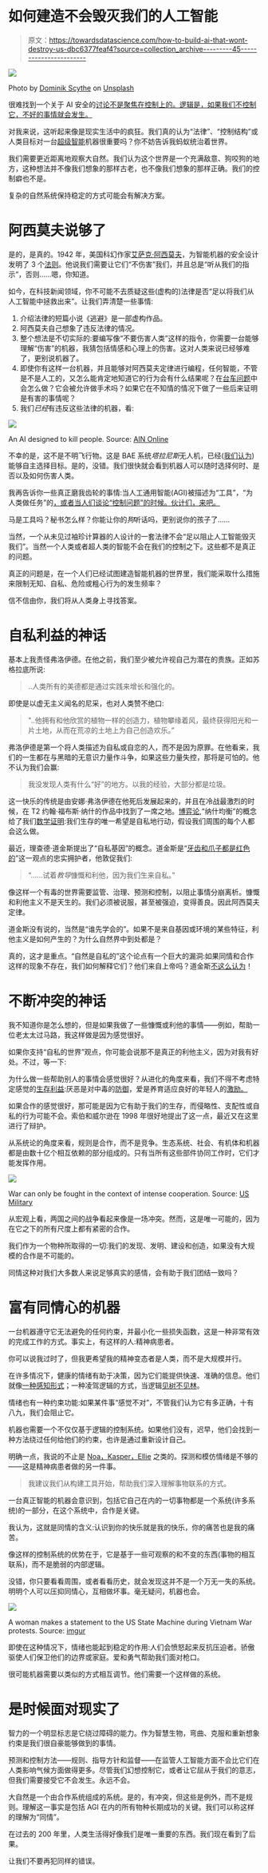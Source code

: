 # 如何建造不会毁灭我们的人工智能

> 原文：<https://towardsdatascience.com/how-to-build-ai-that-wont-destroy-us-dbc6377feaf4?source=collection_archive---------45----------------------->

![](img/f32cdfd3fd0bade8a69f5df982b44b7f.png)

Photo by [Dominik Scythe](https://unsplash.com/@drscythe?utm_source=unsplash&utm_medium=referral&utm_content=creditCopyText) on [Unsplash](https://unsplash.com/s/photos/robot?utm_source=unsplash&utm_medium=referral&utm_content=creditCopyText)

很难找到一个关于 AI 安全的[讨论不是聚焦在控制上的。逻辑是，如果我们不控制它，不好的事情就会发生。](https://io9.gizmodo.com/can-we-build-an-artificial-superintelligence-that-wont-1501869007)

对我来说，这听起来像是现实生活中的疯狂。我们真的认为“法律”、“控制结构”或人类目标对一台[超级智能](https://en.wikipedia.org/wiki/Technological_singularity)机器很重要吗？你不妨告诉我蚂蚁统治着世界。

我们需要更近距离地观察大自然。我们认为这个世界是一个充满敌意、狗咬狗的地方，这种想法并不像我们想象的那样古老，也不像我们想象的那样正确。我们的控制癖也不是。

复杂的自然系统保持稳定的方式可能会有解决方案。

# 阿西莫夫说够了

是的，是真的。1942 年，美国科幻作家[艾萨克·阿西莫夫](https://en.wikipedia.org/wiki/Isaac_Asimov)，为智能机器的安全设计发明了 3 个[法则](https://en.wikipedia.org/wiki/Three_Laws_of_Robotics)。他说我们需要让它们“不伤害”我们，并且总是“听从我们的指示”，否则……嗯，你知道。

如今，在科技新闻领域，你不可能不去质疑这些(虚构的)法律是否“足以将我们从人工智能中拯救出来”。让我们弄清楚一些事情:

1.  介绍法律的短篇小说《逃避》是一部虚构作品。
2.  阿西莫夫自己想象了违反法律的情况。
3.  整个想法是不切实际的:要编写像“不要伤害人类”这样的指令，你需要一台能够理解“伤害”的机器，我猜包括情感和心理上的伤害。这对人类来说已经够难了，更别说机器了。
4.  即使你有这样一台机器，并且能够对阿西莫夫定律进行编程，任何智能，不管是不是人工的，又怎么能肯定地知道它的行为会有什么结果呢？在[台车问题](https://en.wikipedia.org/wiki/Trolley_problem)中会怎么做？它会被允许做手术吗？如果它在不知情的情况下做了一些后来证明是有害的事情呢？
5.  我们*已经*有违反这些法律的机器，看:

![](img/2ceea739e0575384d58d95d3cf3f7f93.png)

An AI designed to kill people. Source: [AIN Online](https://www.ainonline.com/aviation-news/aerospace/2016-07-07/taranis-flight-test-details-described)

不幸的是，这不是不明飞行物。这是 BAE 系统*塔拉尼斯*无人机，已经([我们认为](https://dronewars.net/2016/06/11/bae-systems-pushing-ahead-with-autonomous-drone-targeting/))能够自主选择目标。是的，没错。我们很快就会看到机器人可以随时选择何时、是否以及如何伤害人类。

我再告诉你一些真正磨我齿轮的事情:当人工通用智能(AGI)被描述为“工具”，“为人类做任务”的[，或者当人们谈论“控制问题”的时候。伙计们，来吧。](https://singularityhub.com/2019/06/02/less-like-us-an-alternate-theory-of-artificial-general-intelligence/)

马是工具吗？秘书怎么样？你能让你的*狗*听话吗，更别说你的孩子了……

当然，一个从未见过袖珍计算器的人设计的一套法律不会“足以阻止人工智能毁灭我们”。当然一个人类或者超人类的智能不会在我们的控制之下。这些都不是真正的问题。

真正的问题是，在一个人们已经试图建造智能机器的世界里，我们能采取什么措施来限制无知、自私、危险或粗心行为的发生频率？

信不信由你，我们将从人类身上寻找答案。

# 自私利益的神话

基本上我责怪弗洛伊德。在他之前，我们至少被允许视自己为潜在的贵族。正如苏格拉底所说:

> ..人类所有的美德都是通过实践来增长和强化的。

即使是以虚无主义闻名的尼采，也对人类赞不绝口:

> "..他拥有和他欣赏的植物一样的创造力，植物攀缘着风，最终获得阳光和一片土地，从而在荒凉的土地上为自己创造欢乐。”

弗洛伊德是第一个将人类描述为自私或自恋的人，而不是因为原罪。在他看来，我们的一生都在与黑暗的无意识力量作斗争，如果这些力量失控，那将是可怕的。他不认为我们会赢:

> 我没发现人类有什么“好”的地方。以我的经验，大部分都是垃圾。

这一快乐的传统是由安娜·弗洛伊德在他死后发展起来的，并且在冷战最激烈的时候，在 T2 约翰·福布斯·纳什的作品中找到了一席之地。[博弈论](https://en.wikipedia.org/wiki/Game_theory),“纳什均衡”的概念给了我们[数学证明](https://www.investopedia.com/terms/p/prisoners-dilemma.asp):我们生存的唯一希望是自私地行动，假设我们周围的每个人都会这么做。

最近，理查德·道金斯提出了“自私基因”的概念。道金斯是“[牙齿和爪子都是红色的](https://en.wikipedia.org/wiki/In_Memoriam_A.H.H.#Nature,_red_in_tooth_and_claw)”这一观点的忠实拥护者，他敦促我们:

> “……试着*教导*慷慨和利他，因为我们生来自私。”

像这样一个有毒的世界需要监管、治理、预测和控制，以阻止事情分崩离析。慷慨和利他主义不是天生的。我们必须被说服，甚至被强迫，变得善良。因此阿西莫夫定律。

道金斯没有说的，当然是“谁先学会的”。如果不是来自基因或环境的某些特征，利他主义是如何产生的？为什么自然界中到处都是？

真的，这才是重点。“自然是自私的”这个论点有一个巨大的漏洞:如果同情和合作这样的现象不存在，我们如何解释它们？他们来自上帝吗？道金斯[不这么认为](https://www.youtube.com/watch?v=VxGMqKCcN6A)！

# 不断冲突的神话

我不知道你是怎么想的，但是如果我做了一些慷慨或利他的事情——例如，帮助一位老太太过马路，我这样做是因为感觉很好。

如果你支持“自私的世界”观点，你可能会说那不是真正的利他主义，因为对我有好处。不过，等一下:

为什么做一些帮助别人的事情会感觉很好？从进化的角度来看，我们不得不考虑特定感觉的[生存利益](https://en.wikipedia.org/wiki/Evolution_of_emotion):厌恶是对中毒的[防御](https://en.wikipedia.org/wiki/Disgust#Evolutionary_significance)，爱是养育适应良好的年轻人的[激励。](https://www.psychologytoday.com/us/blog/your-wise-brain/201002/the-evolution-love)

如果合作的感觉很好，那可能是因为它有助于我们的生存，而侵略性、支配性或自私的行为可能不会。索伯和威尔逊在 1998 年很好地提出了这一点，最近又在这里进行了辩护。

从系统论的角度来看，规则是合作，而不是竞争。生态系统、社会、有机体和机器都是由数十亿个相互依赖的部分组成的。只有当所有这些部件协同工作时，它们才能发挥作用。

![](img/9bef57a1236a25bfdec42bfe61f61944.png)

War can only be fought in the context of intense cooperation. Source: [US Military](https://www.army.mil/article/45025/us_army_south_soldiers_train_honduran_troops_on_weapons_systems)

从宏观上看，两国之间的战争看起来像是一场冲突。然而，这是唯一可能的，因为在它之下的所有尺度上都有紧密的合作。

我们作为一个物种所取得的一切:我们的发现、发明、建设和创造，如果没有大规模的合作是不可能的。

同情这种对我们大多数人来说足够真实的感情，会有助于我们团结一致吗？

# 富有同情心的机器

一台机器遵守它无法避免的任何约束，并最小化一些损失函数，这是一种非常有效的完成工作的方式。事实上，有这样的人:精神病患者。

你可以说我过时了，但我更希望我的精神变态者是人类，而不是大规模并行。

在许多情况下，健康的情绪有助于决策，因为它们能提供快速、准确的信息。他们就像[一种感知形式](https://global.oup.com/academic/product/gut-reactions-9780195309362?cc=it&lang=en&#)；一种凌驾逻辑的方式，当逻辑[见树不见林](https://medium.com/personal-growth/your-emotional-brain-is-usually-smarter-than-your-brain-thinks-8d76db29c5f8)。

情绪也有一种约束功能:如果某件事“感觉不对”，不管我们认为它有多正确，十有八九，我们会阻止它。

机器也需要一个不仅仅基于逻辑的控制系统。如果他们没有，迟早，他们会找到一种方法绕过任何给他们的约束，也许是通过重新设计自己。

明确一点，我说的不止是 [Noa，Kasper，Ellie](https://www.kairos.com/blog/empathy-in-ai-series-part-3-impressive-artificial-intelligence-using-empathy-now) 之类的。探测和模仿情绪是不够的——这是精神病患者做的另一件事。

> 我建议我们从构建工具开始，帮助我们深入理解事物联系的方式。

一台真正智能的机器会意识到，包括它自己在内的一切事物都是一个系统(许多系统)的一部分，在这个系统中，合作是关键。

我认为，这就是同情的含义:认识到你的快乐就是我的快乐，你的痛苦也是我的痛苦。

像这样的控制系统的优势在于，它是基于一些可观察的和不变的东西(事物的相互联系)，而不是脆弱的内部逻辑。

没错，你只要看看周围，或者看看历史，就会发现这并不是一个万无一失的系统。明明个人可以压抑同情心，互相做坏事。毫无疑问，机器也会。

![](img/b6e128126ac47a808d1bc5e74864f6cb.png)

A woman makes a statement to the US State Machine during Vietnam War protests. Source: [imgur](https://i.imgur.com/TnJKNTm.jpg)

即使在这种情况下，情绪也能起到稳定的作用:人们会愤怒起来反抗压迫者。骄傲驱使人们保卫他们的边界或家庭。爱和勇气帮助我们面对枪口。

很可能机器需要以类似的方式相互调节。他们需要一个这样做的系统。

# 是时候面对现实了

智力的一个明显标志是它绕过障碍的能力。作为智慧生物，弯曲、克服和重新想象约束是我们很自豪能够做到的事情。

预测和控制方法——规则、指导方针和监督——在监管人工智能方面不会比它们在人类影响气候方面做得更多。尽管我们幻想控制它，或者让它屈从于我们的意志，但我们需要接受它不会发生。永远不会。

大自然是一个由合作系统组成的系统。是的，有冲突，但这些是例外，而不是规则。理解这一事实是包括 AGI 在内的所有物种长期成功的关键。我们可以称这样的理解为“同情”。

在过去的 200 年里，人类生活得好像我们是唯一重要的东西。我们现在看到了后果。

让我们不要再犯同样的错误。